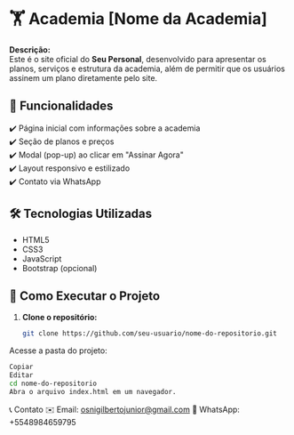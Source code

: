 # 🏋️ Academia [Nome da Academia]

**Descrição:**  
Este é o site oficial do **Seu Personal**, desenvolvido para apresentar os planos, serviços e estrutura da academia, além de permitir que os usuários assinem um plano diretamente pelo site.

## 📌 Funcionalidades

✔️ Página inicial com informações sobre a academia  
✔️ Seção de planos e preços  
✔️ Modal (pop-up) ao clicar em "Assinar Agora"  
✔️ Layout responsivo e estilizado  
✔️ Contato via WhatsApp  

## 🛠️ Tecnologias Utilizadas

- HTML5  
- CSS3  
- JavaScript  
- Bootstrap (opcional)  

## 🚀 Como Executar o Projeto

1. **Clone o repositório:**

   ```bash
   git clone https://github.com/seu-usuario/nome-do-repositorio.git

Acesse a pasta do projeto:

```bash
Copiar
Editar
cd nome-do-repositorio
Abra o arquivo index.html em um navegador.
```

📞 Contato
✉️ Email: osnigilbertojunior@gmail.com
📱 WhatsApp: +5548984659795